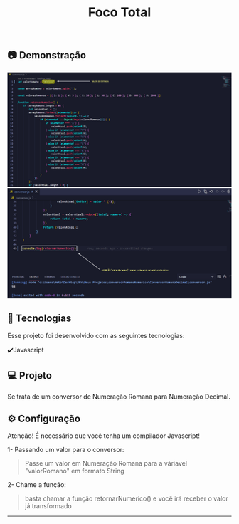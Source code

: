<h1 align="center">
   Foco Total
</h1>

<br>

## :camera: Demonstração

![png1](github/ValorEntrada.png)
![png2](github/valorSaida.png)

## :rocket: Tecnologias

Esse projeto foi desenvolvido com as seguintes tecnologias:

✔️Javascript

## 💻 Projeto

Se trata de um conversor de Numeração Romana para Numeração Decimal.

## ⚙ Configuração

Atenção! É necessário que você tenha um compilador Javascript!

1- Passando um valor para o conversor:
> Passe um valor em Numeração Romana para a váriavel "valorRomano" em formato String

2- Chame a função:
> basta chamar a função retornarNumerico() e você irá receber o valor já transformado

---

